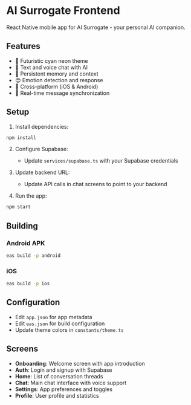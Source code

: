# AI Surrogate Frontend

React Native mobile app for AI Surrogate - your personal AI companion.

## Features

- 🎨 Futuristic cyan neon theme
- 💬 Text and voice chat with AI
- 🧠 Persistent memory and context
- 😊 Emotion detection and response
- 📱 Cross-platform (iOS & Android)
- 🔄 Real-time message synchronization

## Setup

1. Install dependencies:
```bash
npm install
```

2. Configure Supabase:
   - Update `services/supabase.ts` with your Supabase credentials

3. Update backend URL:
   - Update API calls in chat screens to point to your backend

4. Run the app:
```bash
npm start
```

## Building

### Android APK
```bash
eas build -p android
```

### iOS
```bash
eas build -p ios
```

## Configuration

- Edit `app.json` for app metadata
- Edit `eas.json` for build configuration
- Update theme colors in `constants/theme.ts`

## Screens

- **Onboarding**: Welcome screen with app introduction
- **Auth**: Login and signup with Supabase
- **Home**: List of conversation threads
- **Chat**: Main chat interface with voice support
- **Settings**: App preferences and toggles
- **Profile**: User profile and statistics